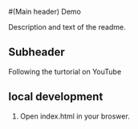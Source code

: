 #(Main header) Demo

Description and text of the readme.

## Subheader

Following the turtorial on YouTube

## local development

1. Open index.html in your broswer.

